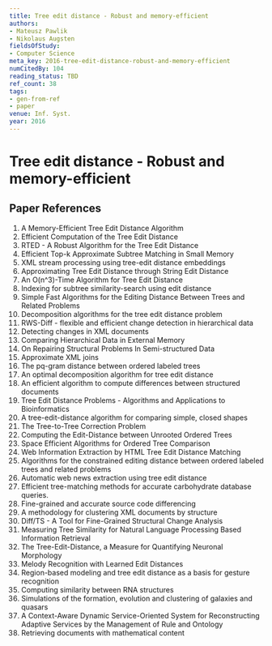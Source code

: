 ```yaml
---
title: Tree edit distance - Robust and memory-efficient
authors:
- Mateusz Pawlik
- Nikolaus Augsten
fieldsOfStudy:
- Computer Science
meta_key: 2016-tree-edit-distance-robust-and-memory-efficient
numCitedBy: 104
reading_status: TBD
ref_count: 38
tags:
- gen-from-ref
- paper
venue: Inf. Syst.
year: 2016
---
```


# Tree edit distance - Robust and memory-efficient

## Paper References

1. A Memory-Efficient Tree Edit Distance Algorithm
2. Efficient Computation of the Tree Edit Distance
3. RTED - A Robust Algorithm for the Tree Edit Distance
4. Efficient Top-k Approximate Subtree Matching in Small Memory
5. XML stream processing using tree-edit distance embeddings
6. Approximating Tree Edit Distance through String Edit Distance
7. An O(n^3)-Time Algorithm for Tree Edit Distance
8. Indexing for subtree similarity-search using edit distance
9. Simple Fast Algorithms for the Editing Distance Between Trees and Related Problems
10. Decomposition algorithms for the tree edit distance problem
11. RWS-Diff - flexible and efficient change detection in hierarchical data
12. Detecting changes in XML documents
13. Comparing Hierarchical Data in External Memory
14. On Repairing Structural Problems In Semi-structured Data
15. Approximate XML joins
16. The pq-gram distance between ordered labeled trees
17. An optimal decomposition algorithm for tree edit distance
18. An efficient algorithm to compute differences between structured documents
19. Tree Edit Distance Problems - Algorithms and Applications to Bioinformatics
20. A tree-edit-distance algorithm for comparing simple, closed shapes
21. The Tree-to-Tree Correction Problem
22. Computing the Edit-Distance between Unrooted Ordered Trees
23. Space Efficient Algorithms for Ordered Tree Comparison
24. Web Information Extraction by HTML Tree Edit Distance Matching
25. Algorithms for the constrained editing distance between ordered labeled trees and related problems
26. Automatic web news extraction using tree edit distance
27. Efficient tree-matching methods for accurate carbohydrate database queries.
28. Fine-grained and accurate source code differencing
29. A methodology for clustering XML documents by structure
30. Diff/TS - A Tool for Fine-Grained Structural Change Analysis
31. Measuring Tree Similarity for Natural Language Processing Based Information Retrieval
32. The Tree-Edit-Distance, a Measure for Quantifying Neuronal Morphology
33. Melody Recognition with Learned Edit Distances
34. Region-based modeling and tree edit distance as a basis for gesture recognition
35. Computing similarity between RNA structures
36. Simulations of the formation, evolution and clustering of galaxies and quasars
37. A Context-Aware Dynamic Service-Oriented System for Reconstructing Adaptive Services by the Management of Rule and Ontology
38. Retrieving documents with mathematical content
